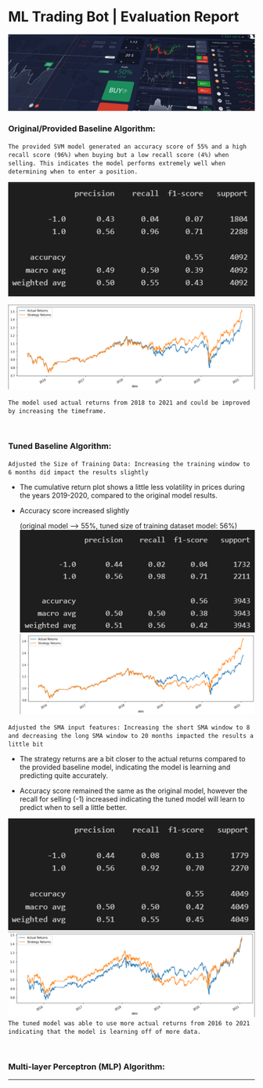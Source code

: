 # ML Trading Bot | Evaluation Report

![Decorative image.](../Images/14-challenge-image.png)


### Original/Provided Baseline Algorithm:

`The provided SVM model generated an accuracy score of 55% and a high recall score (96%) when buying but a low recall score (4%) when selling. This indicates the model performs extremely well when determining when to enter a position.`

<p align="center">
  <img src="../Plots/classification_report_provided_baseline_model.png"/>
</p>

<p align="center">
  <img src="../Plots/cumulative_return_plot_provided_baseline_model.png"/>
</p>

`The model used actual returns from 2018 to 2021 and could be improved by increasing the timeframe.`

</br>

### Tuned Baseline Algorithm:

`Adjusted the Size of Training Data: Increasing the training window to 6 months did impact the results slightly`

* The cumulative return plot shows a little less volatility in prices during the years 2019-2020, compared to the original model results.
* Accuracy score increased slightly

    (original model --> 55%, tuned size of training dataset model: 56%)
![Decorative image.](../Images/../Plots/classification_report_tuned_baseline_model_step_1.png)
![Decorative image.](../Images/../Plots/cumulative_return_plot_tuned_baseline_model_step_1.png)

`Adjusted the SMA input features: Increasing the short SMA window to 8 and decreasing the long SMA window to 20 months impacted the results a little bit`

* The strategy returns are a bit closer to the actual returns compared to the provided baseline model, indicating the model is learning and predicting quite accurately.

* Accuracy score remained the same as the original model, however the recall for selling (-1) increased indicating the tuned model will learn to predict when to sell a little better.

![Decorative image.](../Images/../Plots/classification_report_tuned_baseline_model_step_2.png)
![Decorative image.](../Images/../Plots/cumulative_return_plot_tuned_baseline_model_step_2.png)
`The tuned model was able to use more actual returns from 2016 to 2021 indicating that the model is learning off of more data.`

</br>

### Multi-layer Perceptron (MLP) Algorithm: 





---
